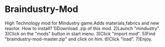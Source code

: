 # Braindustry-Mod
High Technology mod for Mindustry game.Adds materials,fabrics and new reactor.
How to install?
1)Download .zip of this mod.
2)Launch "mindustry".
3)Click on the "mods" button in start menu.
3)Click "import mod".
5)Find "braindustry-mod-master.zip" and click on him.
6)Click "load".
7)Enjoy.
